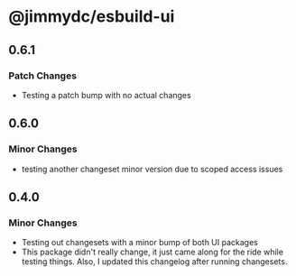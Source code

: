 # @jimmydc/esbuild-ui

## 0.6.1

### Patch Changes

- Testing a patch bump with no actual changes

## 0.6.0

### Minor Changes

- testing another changeset minor version due to scoped access issues

## 0.4.0

### Minor Changes

- Testing out changesets with a minor bump of both UI packages
- This package didn't really change, it just came along for the ride while testing things. Also, I updated this changelog after running changesets.
